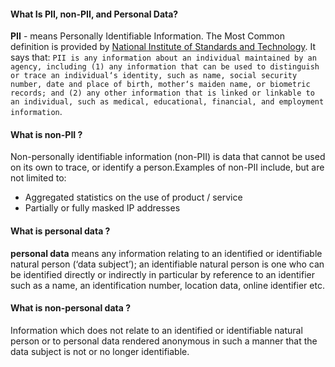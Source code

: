 #### What Is PII, non-PII, and Personal Data?
**PII** - means Personally Identifiable Information.
The Most Common definition is provided by [National Institute of Standards and Technology](https://csrc.nist.gov/glossary/term/PII). It says that:
```PII is any information about an individual maintained by an agency, including (1) any information that can be used to distinguish or trace an individual‘s identity, such as name, social security number, date and place of birth, mother‘s maiden name, or biometric records; and (2) any other information that is linked or linkable to an individual, such as medical, educational, financial, and employment information```.


#### What is non-PII ?
Non-personally identifiable information (non-PII) is data that cannot be used on its own to trace, or identify a person.Examples of non-PII include, but are not limited to:

- Aggregated statistics on the use of product / service
- Partially or fully masked IP addresses

#### What is personal data ?
**personal data** means any information relating to an identified or identifiable natural person (‘data subject’); an identifiable natural person is one who can be identified directly or indirectly in particular by reference to an identifier such as a name, an identification number, location data, online identifier etc.


#### What is non-personal data ?
Information which does not relate to an identified or identifiable natural person or to personal data rendered anonymous in such a manner that the data subject is not or no longer identifiable.


